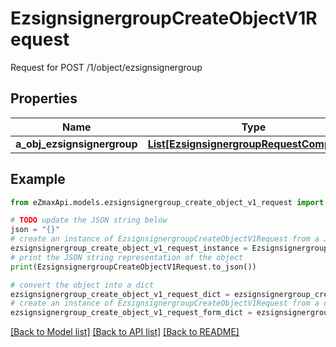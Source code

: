 # EzsignsignergroupCreateObjectV1Request

Request for POST /1/object/ezsignsignergroup

## Properties

Name | Type | Description | Notes
------------ | ------------- | ------------- | -------------
**a_obj_ezsignsignergroup** | [**List[EzsignsignergroupRequestCompound]**](EzsignsignergroupRequestCompound.md) |  | 

## Example

```python
from eZmaxApi.models.ezsignsignergroup_create_object_v1_request import EzsignsignergroupCreateObjectV1Request

# TODO update the JSON string below
json = "{}"
# create an instance of EzsignsignergroupCreateObjectV1Request from a JSON string
ezsignsignergroup_create_object_v1_request_instance = EzsignsignergroupCreateObjectV1Request.from_json(json)
# print the JSON string representation of the object
print(EzsignsignergroupCreateObjectV1Request.to_json())

# convert the object into a dict
ezsignsignergroup_create_object_v1_request_dict = ezsignsignergroup_create_object_v1_request_instance.to_dict()
# create an instance of EzsignsignergroupCreateObjectV1Request from a dict
ezsignsignergroup_create_object_v1_request_form_dict = ezsignsignergroup_create_object_v1_request.from_dict(ezsignsignergroup_create_object_v1_request_dict)
```
[[Back to Model list]](../README.md#documentation-for-models) [[Back to API list]](../README.md#documentation-for-api-endpoints) [[Back to README]](../README.md)


